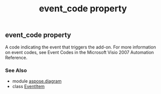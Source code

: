 ﻿---
title: event_code property
second_title: Aspose.Diagram for Python via .NET API References
description: 
type: docs
weight: 50
url: /python-net/aspose.diagram/eventitem/event_code/
is_root: false
---

## event_code property


A code indicating the event that triggers the add-on. For more information on event codes, see Event Codes in the Microsoft Visio 2007 Automation Reference.

### See Also
* module [aspose.diagram](../../)
* class [EventItem](/diagram/python-net/aspose.diagram/eventitem)
